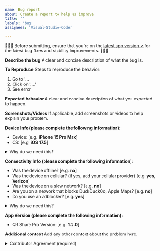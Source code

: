 ```yaml
---
name: Bug report
about: Create a report to help us improve
title: ''
labels: 'bug'
assignees: 'Visual-Studio-Coder'

---
```


🚨🚨🚨 Before submitting, ensure that you're on the [latest app version ↗](https://apps.apple.com/us/app/qr-share-pro/id6479589995) for the latest bug fixes and stability improvements. 🚨🚨🚨

**Describe the bug**
A clear and concise description of what the bug is.

**To Reproduce**
Steps to reproduce the behavior:

1. Go to '...'
2. Click on '....'
3. See error

**Expected behavior**
A clear and concise description of what you expected to happen.

**Screenshots/Videos**
If applicable, add screenshots or videos to help explain your problem.

**Device Info (please complete the following information):**

- Device: [e.g. **iPhone 15 Pro Max**]
- OS: [e.g. **iOS 17.5**]

<details>

<summary>Why do we need this?</summary>

We use this information to ensure this bug is applicable to all supported iPhones.

</details>

**Connectivity Info (please complete the following information):**

- Was the device offline? [e.g. **no**]
- Was the device on cellular? (if yes, add your cellular provider) [e.g. **yes, Verizon**]
- Was the device on a slow network? [e.g. **no**]
- Are you on a network that blocks DuckDuckGo, Apple Maps? [e.g. **no**]
- Do you use an adblocker? [e.g. **yes**]

<details>

<summary>Why do we need this?</summary>

We use this information to ensure this bug is not related to your internet connection or filtering protocols (e.g. [adblockers ↗](https://ublockorigin.com/)).

</details>

**App Version (please complete the following information):**

- QR Share Pro Version: [e.g. **1.2.0**]

**Additional context**
Add any other context about the problem here.

<details>

<summary>Contributor Agreement (required)</summary>

By submitting this bug report, you agree to our [Code of Conduct](https://github.com/Visual-Studio-Coder/QR-Share-Pro/blob/master/CODE_OF_CONDUCT.md) and grant us a worldwide, royalty-free, non-sublicensable, perpetual, irrevocable license to use, reproduce, distribute, and display the content for eternity, under our [LICENSE](https://github.com/Visual-Studio-Coder/QR-Share-Pro/blob/master/LICENSE).

You may choose to remove this section upon reading & agreeing to this terms.

</details>
